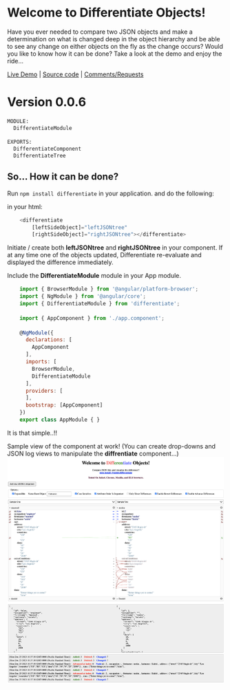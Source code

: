 # Welcome to Differentiate Objects!

Have you ever needed to compare two JSON objects and make a determination on what is changed deep in the object hierarchy and be able to see any change on either objects on the fly as the change occurs?
Would you like to know how it can be done? Take a look at the demo and enjoy the ride...

[Live Demo](https://diffrenciate.stackblitz.io) | [Source code](https://github.com/msalehisedeh/differentiate) | [Comments/Requests](https://github.com/msalehisedeh/differentiate/issues)

# Version 0.0.6
```
MODULE:
  DifferentiateModule

EXPORTS:
  DifferentiateComponent
  DifferentiateTree
```

## So... How it can be done?

Run `npm install differentiate` in your application. and do the following:

in your html:
```javascript
	<differentiate 
		[leftSideObject]="leftJSONtree" 
		[rightSideObject]="rightJSONtree"></differentiate>
```

Initiate / create both **leftJSONtree** and **rightJSONtree** in your component. If at any time one of the objects updated, Differentiate  re-evaluate and displayed the difference immediately.

Include the **DifferentiateModule** module in your App module.
```javascript
	import { BrowserModule } from '@angular/platform-browser';
	import { NgModule } from '@angular/core';
	import { DifferentiateModule } from 'differentiate';

	import { AppComponent } from './app.component';

	@NgModule({
	  declarations: [
		AppComponent
	  ],
	  imports: [
		BrowserModule,
		DifferentiateModule
	  ],
	  providers: [
	  ],
	  bootstrap: [AppComponent]
	})
	export class AppModule { }
```

It is that simple..!!

Sample view of the component at work! (You can create drop-downs and JSON log views to manipulate the **diffrentiate** component...)
![alt text](https://raw.githubusercontent.com/msalehisedeh/differentiate/master/sample.png "What you would see when a comparison is performed")

